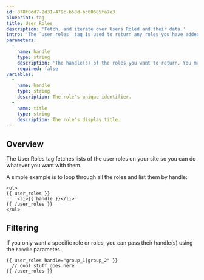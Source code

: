 ```yaml
---
id: 878f0dd7-2d31-479c-b58d-bc60685fa7e3
blueprint: tag
title: User_Roles
description: 'Fetch, and iterate over Users Roled and their data.'
intro: 'The `user_roles` tag is used to return any roles you have added to collate the users on your site.'
parameters:
  -
    name: handle
    type: string
    description: 'The handle(s) of the roles you want to return. You may specify multiple roles by pipe separating them: `{{ user_roles handle="jocks|geeks" }}`.'
    required: false
variables:
  -
    name: handle
    type: string
    description: The role's unique identifier.
  -
    name: title
    type: string
    description: The role's display title.
---
```

## Overview

The User Roles tag fetches lists of the user roles on your site so you can do whatever you want with them.

A simple example is to loop through all the roles and list them by handle:

```
<ul>
{{ user_roles }}
    <li>{{ handle }}</li>
{{ /user_roles }}
</ul>
```

## Filtering

If you only want a specific role or roles, you can pass their handle(s) using the `handle` parameter.

```
{{ user_roles handle="group_1|group_2" }}
  // cool stuff goes here
{{ /user_roles }}
```
